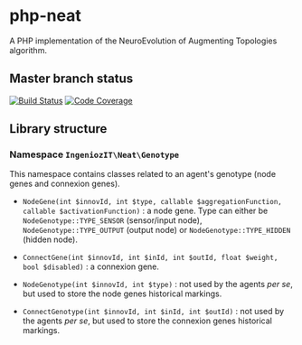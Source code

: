 # php-neat

A PHP implementation of the NeuroEvolution of Augmenting Topologies algorithm.

## Master branch status

[![Build Status](https://travis-ci.com/IngeniozIT/php-neat.svg?branch=master)](https://travis-ci.com/IngeniozIT/php-neat)
[![Code Coverage](https://codecov.io/gh/IngeniozIT/php-neat/branch/master/graph/badge.svg)](https://codecov.io/gh/IngeniozIT/php-neat)

## Library structure

### Namespace `IngeniozIT\Neat\Genotype`

This namespace contains classes related to an agent's genotype (node genes and connexion genes).

- `NodeGene(int $innovId, int $type, callable $aggregationFunction, callable $activationFunction)` : a node gene. Type can either be `NodeGenotype::TYPE_SENSOR` (sensor/input node), `NodeGenotype::TYPE_OUTPUT` (output node) or `NodeGenotype::TYPE_HIDDEN` (hidden node).
- `ConnectGene(int $innovId, int $inId, int $outId, float $weight, bool $disabled)` : a connexion gene.

- `NodeGenotype(int $innovId, int $type)` : not used by the agents *per se*, but used to store the node genes historical markings.
- `ConnectGenotype(int $innovId, int $inId, int $outId)` : not used by the agents *per se*, but used to store the connexion genes historical markings.